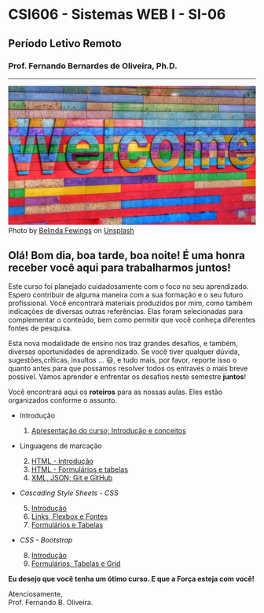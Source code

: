 # CSI606 - Sistemas WEB I - SI-06
## Período Letivo Remoto
### Prof. Fernando Bernardes de Oliveira, Ph.D.

---

![image](./img/belinda-fewings-6wAGwpsXHE0-unsplash.jpg)  
Photo by <a href="https://unsplash.com/@bel2000a?utm_source=unsplash&utm_medium=referral&utm_content=creditCopyText">Belinda Fewings</a> on <a href="https://unsplash.com/s/photos/belinda-fewings-welcome?utm_source=unsplash&utm_medium=referral&utm_content=creditCopyText">Unsplash</a>
  

## Olá! Bom dia, boa tarde, boa noite! É uma honra receber você aqui para trabalharmos juntos!  

Este curso foi planejado cuidadosamente com o foco no seu aprendizado. Espero contribuir de alguma maneira com a sua formação e o seu futuro profissional. Você encontrará materiais produzidos por mim, como também indicações de diversas outras referências. Elas foram selecionadas para complementar o conteúdo, bem como permitir que você conheça diferentes fontes de pesquisa.  

Esta nova modalidade de ensino nos traz grandes desafios, e também, diversas oportunidades de aprendizado. Se você tiver qualquer dúvida, sugestões,críticas, insultos \... :smiley:, e tudo mais, por favor, reporte isso o quanto antes para que possamos resolver todos os entraves o mais breve possível. Vamos aprender e enfrentar os desafios neste semestre **juntos**!  

Você encontrará aqui os **roteiros** para as nossas aulas. Eles estão organizados conforme o assunto.

- Introdução
    1. [Apresentação do curso; Introdução e conceitos](./001-roteiro-aula-01.md)

- Linguagens de marcação

    2. [HTML - Introdução](./002-roteiro-aula-02-html.md)
    3. [HTML - Formulários e tabelas](./003-roteiro-aula-03-html-forms-tables.md)
    4. [XML, JSON; Git e GitHub](./004-roteiro-aula-04-ling-marcacoes-github.md)

- *Cascading Style Sheets - CSS* 

    5. [Introdução](./005-roteiro-aula-05-css-introducao.md)
    6. [Links, Flexbox e Fontes](./006-roteiro-aula-06-css-links-flexbox-fonts.md)
    7. [Formulários e Tabelas](./007-roteiro-aula-07-css-forms-tables.md)

- *CSS - Bootstrap* 

    8. [Introdução](./008-roteiro-aula-08-css-bs-introducao.md)
    9. [Formulários, Tabelas e Grid](./009-roteiro-aula-09-css-bs-forms-tables-grid.md)

**Eu desejo que você tenha um ótimo curso. E que a Força esteja com você!**
  
  
Atenciosamente,  
Prof. Fernando B. Oliveira.